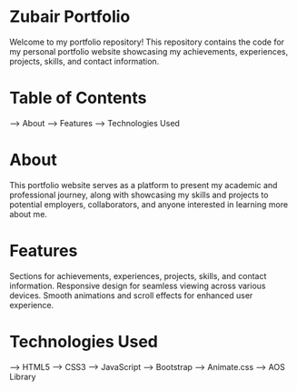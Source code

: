 # Zubair Portfolio

Welcome to my portfolio repository! This repository contains the code for my personal portfolio website showcasing my achievements, experiences, projects, skills, and contact information.

# Table of Contents
--> About
--> Features
--> Technologies Used


# About
This portfolio website serves as a platform to present my academic and professional journey, along with showcasing my skills and projects to potential employers, collaborators, and anyone interested in learning more about me.

# Features
Sections for achievements, experiences, projects, skills, and contact information.
Responsive design for seamless viewing across various devices.
Smooth animations and scroll effects for enhanced user experience.

# Technologies Used
--> HTML5
--> CSS3
--> JavaScript
--> Bootstrap
--> Animate.css
--> AOS Library
